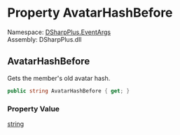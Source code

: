 # Property AvatarHashBefore

Namespace: [DSharpPlus.EventArgs](DSharpPlus.EventArgs.md)  
Assembly: DSharpPlus.dll

## <a id="DSharpPlus_EventArgs_GuildMemberUpdateEventArgs_AvatarHashBefore"></a>AvatarHashBefore

Gets the member's old avatar hash.

```csharp
public string AvatarHashBefore { get; }
```

### Property Value

[string](https://learn.microsoft.com/dotnet/api/system.string)

